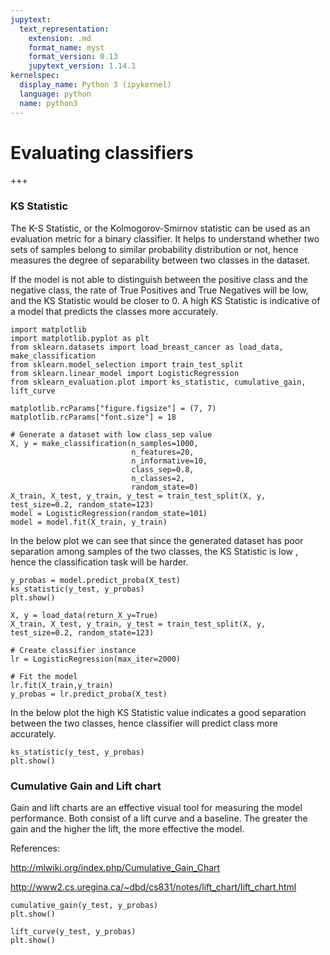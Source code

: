```yaml
---
jupytext:
  text_representation:
    extension: .md
    format_name: myst
    format_version: 0.13
    jupytext_version: 1.14.1
kernelspec:
  display_name: Python 3 (ipykernel)
  language: python
  name: python3
---
```


# Evaluating classifiers

+++

### KS Statistic

The K-S Statistic, or the Kolmogorov-Smirnov statistic can be used as an evaluation metric for a binary classifier. It helps to understand whether two sets of samples belong to similar probability distribution or not, hence measures the degree of separability between two classes in the dataset.

If the model is not able to distinguish between the positive class and the negative class, the rate of True Positives and True Negatives will be low, and the KS Statistic would be closer to 0. A high KS Statistic is indicative of a model that predicts the classes more accurately.

```{code-cell} ipython3
import matplotlib
import matplotlib.pyplot as plt
from sklearn.datasets import load_breast_cancer as load_data, make_classification
from sklearn.model_selection import train_test_split
from sklearn.linear_model import LogisticRegression
from sklearn_evaluation.plot import ks_statistic, cumulative_gain, lift_curve
```

```{code-cell} ipython3
matplotlib.rcParams["figure.figsize"] = (7, 7)
matplotlib.rcParams["font.size"] = 18
```

```{code-cell} ipython3
# Generate a dataset with low class_sep value
X, y = make_classification(n_samples=1000,
                           n_features=20,
                           n_informative=10,
                           class_sep=0.8,
                           n_classes=2,
                           random_state=0)
X_train, X_test, y_train, y_test = train_test_split(X, y, test_size=0.2, random_state=123)
model = LogisticRegression(random_state=101)
model = model.fit(X_train, y_train)
```

In the below plot we can see that since the generated dataset has poor separation among samples of the two classes, the KS Statistic is low , hence the classification task will be harder.

```{code-cell} ipython3
y_probas = model.predict_proba(X_test)
ks_statistic(y_test, y_probas)
plt.show()
```

```{code-cell} ipython3
X, y = load_data(return_X_y=True)
X_train, X_test, y_train, y_test = train_test_split(X, y, test_size=0.2, random_state=123)

# Create classifier instance
lr = LogisticRegression(max_iter=2000)

# Fit the model
lr.fit(X_train,y_train)
y_probas = lr.predict_proba(X_test)
```

In the below plot the high KS Statistic value indicates a good separation between the two classes, hence classifier will predict class more accurately.

```{code-cell} ipython3
ks_statistic(y_test, y_probas)
plt.show()
```

### Cumulative Gain and Lift chart

Gain and lift charts are an effective visual tool for measuring the model performance. Both consist of a lift curve and a baseline. The greater the gain and the higher the lift, the more effective the model.

References:

http://mlwiki.org/index.php/Cumulative_Gain_Chart

http://www2.cs.uregina.ca/~dbd/cs831/notes/lift_chart/lift_chart.html

```{code-cell} ipython3
cumulative_gain(y_test, y_probas)
plt.show()
```

```{code-cell} ipython3
lift_curve(y_test, y_probas)
plt.show()
```
